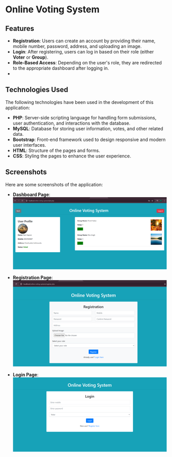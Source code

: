 # Online Voting System

## Features
- **Registration**: Users can create an account by providing their name, mobile number, password, address, and uploading an image.
- **Login**: After registering, users can log in based on their role (either **Voter** or **Group**).
- **Role-Based Access**: Depending on the user's role, they are redirected to the appropriate dashboard after logging in.
- 
## Technologies Used
The following technologies have been used in the development of this application:
- **PHP**: Server-side scripting language for handling form submissions, user authentication, and interactions with the database.
- **MySQL**: Database for storing user information, votes, and other related data.
- **Bootstrap**: Front-end framework used to design responsive and modern user interfaces.
- **HTML**: Structure of the pages and forms.
- **CSS**: Styling the pages to enhance the user experience.

## Screenshots
Here are some screenshots of the application:

 - **Dashboard Page**:
  ![Voting-Page Page](https://github.com/h-ema-r/Online-voting-system/blob/main/dashboard-online-voting-system.png)

- **Registration Page**:
  ![Registration Page](https://github.com/h-ema-r/Online-voting-system/blob/main/register.png)

- **Login Page**:
  ![Login Page](https://github.com/h-ema-r/Online-voting-system/blob/main/login.png)




